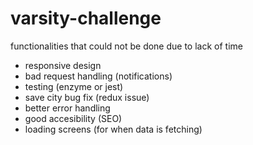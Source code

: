 # varsity-challenge

functionalities that could not be done due to lack of time

- responsive design
- bad request handling (notifications)
- testing (enzyme or jest)
- save city bug fix (redux issue)
- better error handling
- good accesibility (SEO)
- loading screens (for when data is fetching)
